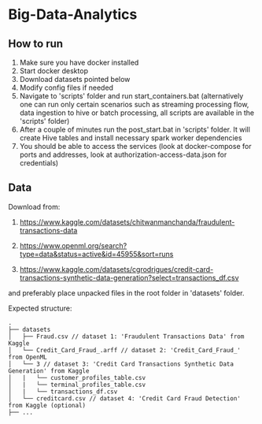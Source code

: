 # Big-Data-Analytics

## How to run

1. Make sure you have docker installed
2. Start docker desktop
3. Download datasets pointed below
4. Modify config files if needed
5. Navigate to 'scripts' folder and run start_containers.bat (alternatively one can run only certain scenarios such as streaming processing flow, data ingestion to hive or batch processing, all scripts are available in the 'scripts' folder)
6. After a couple of minutes run the post_start.bat in 'scripts' folder. It will create Hive tables and install necessary spark worker dependencies
6. You should be able to access the services (look at docker-compose for ports and addresses, look at authorization-access-data.json for credentials)

## Data

Download from:

1. https://www.kaggle.com/datasets/chitwanmanchanda/fraudulent-transactions-data

2. https://www.openml.org/search?type=data&status=active&id=45955&sort=runs

3. https://www.kaggle.com/datasets/cgrodrigues/credit-card-transactions-synthetic-data-generation?select=transactions_df.csv

and preferably place unpacked files in the root folder in 'datasets' folder.

Expected structure:
```
.  
├── datasets  
│   ├── Fraud.csv // dataset 1: 'Fraudulent Transactions Data' from Kaggle  
│   └── Credit_Card_Fraud_.arff // dataset 2: 'Credit_Card_Fraud_' from OpenML  
│   └── 3 // dataset 3: 'Credit Card Transactions Synthetic Data Generation' from Kaggle  
│   |   └── customer_profiles_table.csv  
│   |   └── terminal_profiles_table.csv  
│   |   └── transactions_df.csv  
│   └── creditcard.csv // dataset 4: 'Credit Card Fraud Detection' from Kaggle (optional)  
├── ...  
```
